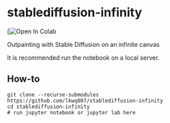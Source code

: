 # stablediffusion-infinity

[![Open In Colab](https://colab.research.google.com/github/lkwq007/stablediffusion-infinity/blob/master/stablediffusion_infinity_colab.ipynb)

Outpainting with Stable Diffusion on an infinite canvas

It is recommended run the notebook on a local server. 

## How-to

```
git clone --recurse-submodules https://github.com/lkwq007/stablediffusion-infinity
cd stablediffusion-infinity
# run jupyter notebook or jupyter lab here
```